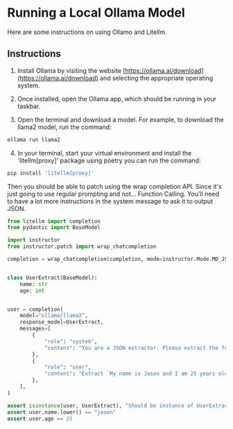 # Running a Local Ollama Model

Here are some instructions on using Ollamo and Litellm.

## Instructions

1. Install Ollama by visiting the website [https://ollama.ai/download](https://ollama.ai/download) and selecting the appropriate operating system.

2. Once installed, open the Ollama app, which should be running in your taskbar.

3. Open the terminal and download a model. For example, to download the llama2 model, run the command:

```bash
ollama run llama2
```

4. In your terminal, start your virtual environment and install the 'litellm[proxy]' package using poetry you can run the command:

```bash
pip install 'litellm[proxy]'
```

Then you should be able to patch using the wrap completion API.
Since it's just going to use regular prompting and not... Function Calling. You'll need to have a lot more instructions in the system message to ask it to output JSON.

```python
from litellm import completion
from pydantic import BaseModel

import instructor
from instructor.patch import wrap_chatcompletion

completion = wrap_chatcompletion(completion, mode=instructor.Mode.MD_JSON)


class UserExtract(BaseModel):
    name: str
    age: int


user = completion(
    model="ollama/llama2",
    response_model=UserExtract,
    messages=[
        {
            "role": "system",
            "content": "You are a JSON extractor. Please extract the following JSON, No Talk.",
        },
        {
            "role": "user",
            "content": "Extract `My name is Jason and I am 25 years old`",
        },
    ],
)

assert isinstance(user, UserExtract), "Should be instance of UserExtract"
assert user.name.lower() == "jason"
assert user.age == 25
```
